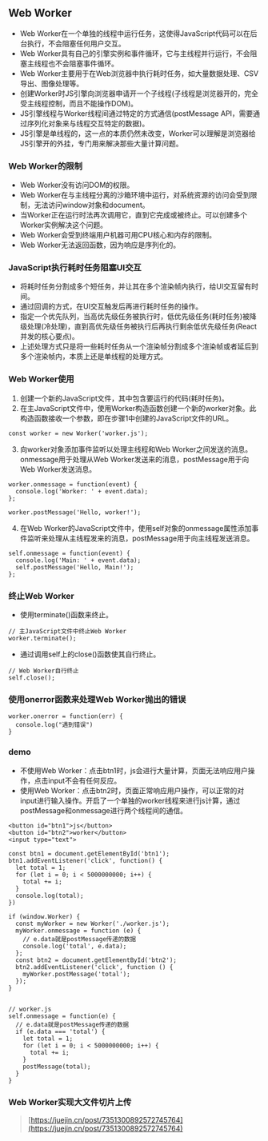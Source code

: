 ## Web Worker
- Web Worker在一个单独的线程中运行任务，这使得JavaScript代码可以在后台执行，不会阻塞任何用户交互。
- Web Worker具有自己的引擎实例和事件循环，它与主线程并行运行，不会阻塞主线程也不会阻塞事件循环。
- Web Worker主要用于在Web浏览器中执行耗时任务，如大量数据处理、CSV导出、图像处理等。
- 创建Worker时JS引擎向浏览器申请开一个子线程(子线程是浏览器开的，完全受主线程控制，而且不能操作DOM)。
- JS引擎线程与Worker线程间通过特定的方式通信(postMessage API，需要通过序列化对象来与线程交互特定的数据)。
- JS引擎是单线程的，这一点的本质仍然未改变，Worker可以理解是浏览器给JS引擎开的外挂，专门用来解决那些大量计算问题。
### Web Worker的限制
- Web Worker没有访问DOM的权限。
- Web Worker在与主线程分离的沙箱环境中运行，对系统资源的访问会受到限制，无法访问window对象和document。
- 当Worker正在运行时法再次调用它，直到它完成或被终止。可以创建多个Worker实例解决这个问题。
- Web Worker会受到终端用户机器可用CPU核心和内存的限制。
- Web Worker无法返回函数，因为响应是序列化的。
### JavaScript执行耗时任务阻塞UI交互
- 将耗时任务分割成多个短任务，并让其在多个渲染帧内执行，给UI交互留有时间。
- 通过回调的方式，在UI交互触发后再进行耗时任务的操作。
- 指定一个优先队列，当高优先级任务被执行时，低优先级任务(耗时任务)被降级处理(冷处理)，直到高优先级任务被执行后再执行剩余低优先级任务(React并发的核心要点)。
- 上述处理方式只是将一些耗时任务从一个渲染帧分割成多个渲染帧或者延后到多个渲染帧内，本质上还是单线程的处理方式。
### Web Worker使用
1. 创建一个新的JavaScript文件，其中包含要运行的代码(耗时任务)。
2. 在主JavaScript文件中，使用Worker构造函数创建一个新的worker对象。此构造函数接收一个参数，即在步骤1中创建的JavaScript文件的URL。
```
const worker = new Worker('worker.js');
```
3. 向worker对象添加事件监听以处理主线程和Web Worker之间发送的消息。onmessage用于处理从Web Worker发送来的消息，postMessage用于向Web Worker发送消息。
```
worker.onmessage = function(event) {
  console.log('Worker: ' + event.data);
};

worker.postMessage('Hello, worker!');
```
4. 在Web Worker的JavaScript文件中，使用self对象的onmessage属性添加事件监听来处理从主线程发来的消息，postMessage用于向主线程发送消息。
```
self.onmessage = function(event) {
  console.log('Main: ' + event.data);
  self.postMessage('Hello, Main!');
};
```
### 终止Web Worker
- 使用terminate()函数来终止。
```
// 主JavaScript文件中终止Web Worker
worker.terminate();
```
- 通过调用self上的close()函数使其自行终止。
```
// Web Worker自行终止
self.close();
```
### 使用onerror函数来处理Web Worker抛出的错误
```
worker.onerror = function(err) {
  console.log("遇到错误")
}
```
### demo
- 不使用Web Worker：点击btn1时，js会进行大量计算，页面无法响应用户操作，点击input不会有任何反应。
- 使用Web Worker：点击btn2时，页面正常响应用户操作，可以正常的对input进行输入操作。开启了一个单独的worker线程来进行js计算，通过postMessage和onmessage进行两个线程间的通信。
```
<button id="btn1">js</button>
<button id="btn2">worker</button>
<input type="text">

const btn1 = document.getElementById('btn1');
btn1.addEventListener('click', function() {
  let total = 1;
  for (let i = 0; i < 5000000000; i++) {
    total += i;
  }
  console.log(total);
})

if (window.Worker) {
  const myWorker = new Worker('./worker.js');
  myWorker.onmessage = function (e) {
    // e.data就是postMessage传递的数据
    console.log('total', e.data);
  };
  const btn2 = document.getElementById('btn2');
  btn2.addEventListener('click', function () {
    myWorker.postMessage('total');
  });
}


// worker.js
self.onmessage = function(e) {
  // e.data就是postMessage传递的数据
  if (e.data === 'total') {
    let total = 1;
    for (let i = 0; i < 5000000000; i++) {
      total += i;
    }
    postMessage(total);
  }
}
```
### Web Worker实现大文件切片上传
> [https://juejin.cn/post/7351300892572745764](https://juejin.cn/post/7351300892572745764)

